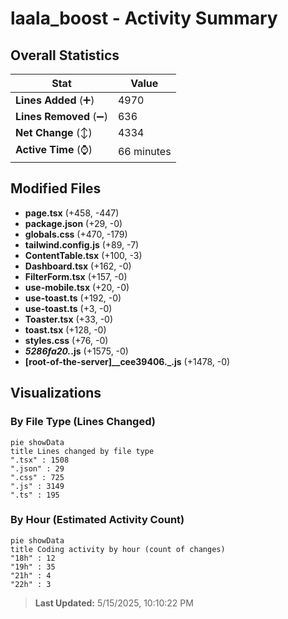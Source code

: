 # laala_boost - Activity Summary 

## Overall Statistics

| Stat                   | Value                                                             |
| ---------------------- | ----------------------------------------------------------------- |
| **Lines Added** (➕)   | 4970                                          |
| **Lines Removed** (➖) | 636                                        |
| **Net Change** (↕)    | 4334                |
| **Active Time** (⌚)   | 66 minutes |


## Modified Files
- **page.tsx** (+458, -447)
- **package.json** (+29, -0)
- **globals.css** (+470, -179)
- **tailwind.config.js** (+89, -7)
- **ContentTable.tsx** (+100, -3)
- **Dashboard.tsx** (+162, -0)
- **FilterForm.tsx** (+157, -0)
- **use-mobile.tsx** (+20, -0)
- **use-toast.ts** (+192, -0)
- **use-toast.ts** (+3, -0)
- **Toaster.tsx** (+33, -0)
- **toast.tsx** (+128, -0)
- **styles.css** (+76, -0)
- **_5286fa20._.js** (+1575, -0)
- **[root-of-the-server]__cee39406._.js** (+1478, -0)

## Visualizations

### By File Type (Lines Changed)

```mermaid
pie showData
title Lines changed by file type
".tsx" : 1508
".json" : 29
".css" : 725
".js" : 3149
".ts" : 195
```

### By Hour (Estimated Activity Count)

```mermaid
pie showData
title Coding activity by hour (count of changes)
"18h" : 12
"19h" : 35
"21h" : 4
"22h" : 3
```


> **Last Updated:** 5/15/2025, 10:10:22 PM
